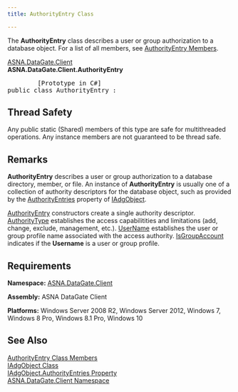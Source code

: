 ```yaml
---
title: AuthorityEntry Class

---
```


The <span> **AuthorityEntry** </span> class describes a user or group authorization to a database object. For a list of all members, see [AuthorityEntry Members](authority-entry-members.html). 

[ASNA.DataGate.Client](datagate-client-namespace.html) <br /> **ASNA.DataGate.Client.<span>AuthorityEntry</span>** 
<pre class="prettyprint">
        <span class="lang">[Prototype in C#]</span>
public class AuthorityEntry :</pre>

## Thread Safety

Any public static (Shared) members of this type are safe for multithreaded operations. Any instance members are not guaranteed to be thread safe.
## Remarks

<span style="FONT-WEIGHT: bold">AuthorityEntry</span> describes a user or group authorization to a database directory, member, or file. An instance of **AuthorityEntry** is usually one of a collection of authority descriptors for the database object, such as provided by the [AuthorityEntries](iadg-object-class-authority-entries-property.html) property of [IAdgObject](iadg-object-class.html).

[AuthorityEntry](authority-entry-class-authority-entry-constructors.html) constructors create a single authority descriptor. [ AuthorityType](authority-entry-class-authority-type-field.html) establishes the access capabilitities and limitations (add, change, exclude, management, etc.). [ UserName](authority-entry-class-username-field.html) establishes the user or group profile name associated with the access authority. [IsGroupAccount](authority-entry-class-username-field.html) indicates if the **Username** is a user or group profile.
## Requirements

**Namespace:** [ASNA.DataGate.Client](datagate-client-namespace.html) 

**Assembly:** ASNA DataGate Client

**Platforms:** Windows Server 2008 R2, Windows Server 2012, Windows 7, Windows 8 Pro, Windows 8.1 Pro, Windows 10
## See Also


[AuthorityEntry Class Members](authority-entry-members.html)
      <br />
[IAdgObject Class](iadg-object-class.html)
      <br />
      [IAdgObject.AuthorityEntries 
					Property](iadg-object-class-authority-entries-property.html)
      <br />
[ASNA.DataGate.Client Namespace](datagate-client-namespace.html)

